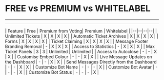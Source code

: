 # FREE vs PREMIUM vs WHITELABEL
***
***

| Feature | Free | Premium from Voting|  Premium | Whitelabel |
|--|--|--|--|
| Unlimited Tickets | X | X | X | X |
| Automatic Ticket Archives | X | X | X | X |
| Forms | X | X | X | X |
| Ticket Claiming | X | X | X | X |
| Message Footer Branding Removal | - | X | X | X |
| Access to Statistics | - | X | X | X |
| Max Ticket Panels | 3 | 3 | Unlimited | Unlimited |
| Access to Autoclose | - | - | X | X |
| Customise Embed Colour | - | - | X | X |
| Live Message Updates on the Dashboard | - | - | X | X |
| Send Messages Directly from the Dashboard | - | - | X | X |
| Customize Bot Name | - | - | - | X |
| Customize Bot Avatar | - | - | - | X |
| Customize Bot Status | - | - | - | X |
